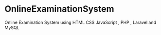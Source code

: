 # OnlineExaminationSystem
Online Examination System using HTML CSS JavaScript , PHP , Laravel and MySQL
